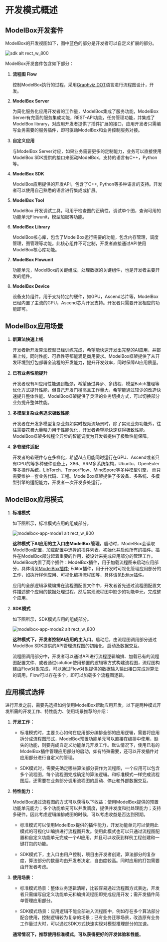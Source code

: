 # 开发模式概述

## ModelBox开发套件

ModelBox的开发视图如下，图中蓝色的部分是开发者可以自定义扩展的部分。

![sdk alt rect_w_800](../assets/images/figure/develop/sdk.png)

ModelBox开发套件包含如下部分：

1. **流程图 Flow**

    控制ModelBox执行的过程，采用[Graphviz DOT](https://www.graphviz.org/pdf/dotguide.pdf)语言进行流程图设计，开发。

2. **ModelBox Server**

    为简化服务化应用开发者的工作量，ModelBox集成了服务功能，ModelBox Server有完善的服务集成功能，REST-API功能，任务管理功能，并集成了ModelBox library，对应用开发者提供了插件扩展的接口，应用开发者只需编写业务需要的服务插件，即可驱动ModelBox和业务控制服务对接。

3. **自定义应用**

    与ModelBox Server对应，如果业务需要更多的定制能力，业务可以直接使用ModelBox SDK提供的接口来驱动ModelBox，支持的语言有C++，Python等。

4. **ModelBox SDK**

    ModelBox应用提供的开发API，包含了C++, Python等多种语言的支持。开发者可以使用自己熟悉的语言进行集成或扩展。

5. **ModelBox Tool**

    ModelBox 开发调试工具，可用于检查图的正确性，调试单个图，查询可用的功能单元Flowunit，模型加密等功能。

6. **ModelBox Library**

    ModelBox核心库，包含了ModelBox运行需要的功能，包含内存管理，调度管理，图管理等功能。此核心组件不可定制，开发者直接通过API使用ModelBox核心库功能。

7. **ModelBox Flowunit**

    功能单元，ModelBox的关键组成，处理数据的关键组件，也是开发者主要开发的组件。

8. **ModelBox Device**

    设备支持组件，用于支持特定的硬件，如GPU，Ascend芯片等，ModelBox已经内置了主流的GPU，Ascend芯片开发支持。开发者只需要开发相应的功能即可。

## ModelBox应用场景

1. **新算法快速上线**

   开发者新开发算法模型已经训练完成，希望能快速开发出完整的AI应用，并部署上线，同时性能、可靠性等都能满足商用要求。ModelBox框架提供了从开发环境到打包部署全流程的开发能力，提升开发效率，同时保障AI应用质量。

1. **已有业务性能提升**

   开发者现有AI应用性能遇到瓶颈，希望通过异步、多线程、模型Batch推理等优化方式提升性能，但自己开发门槛高且工作量大，希望能通过较少的改造快速提升整体性能。ModelBox框架提供了灵活的业务切换方式，可以切换部分业务提升整体性能。

1. **多模型复杂业务追求极致性能**

   开发者在开发多模型复杂业务如实时视频流场景时，除了实现业务功能外，往往需要花费大量精力用于性能优化，开发者希望能快速获得极致性能。ModelBox框架多线程全异步的智能调度为开发者提供了极致性能保障。

1. **多软硬件适配**

   开发者的软硬件存在多样化，希望AI应用能同时运行在GPU、Ascend或者只有CPU的等多种硬件设备上，X86、ARM多系统架构，Ubuntu、OpenEuler等多操作系统，LibTorch、TensorFlow、MindSpore等多种模型引擎， 而只需要维护一套业务代码、工程。ModelBox框架提供了多设备、多系统、多模型引擎的适配能力，开发者一次开发多处运行。

## ModelBox应用模式

1. **标准模式**

    如下图所示，标准模式应用的组成部分。

    ![modelbox-app-mode1 alt rect_w_800](../assets/images/figure/get-start/app_develop_mode1.png)

    **这种模式下AI应用的主入口由ModelBox管理**，启动时，ModelBox会读取ModelBox配置，加载配置中选择的插件列表，初始化并启动所有的插件。插件在ModelBox部分起着重要的作用，被设计来完成应用部分的管理工作。ModelBox内置了两个插件：ModelBox插件，用于加载流程图来启动应用部分，具体请见[ModelBox插件](../plugins/modelbox-plugin.md); Editor插件，用于开发时可视化管理应用部分的工作，如执行样例应用、可视化编排流程图等，具体请见[Editor插件](../plugins/editor.md)。

    应用的全部逻辑承载编排在流程图配置文件中，开发者首先通过流程图配置文件描述整个应用的数据处理过程，然后实现流程图中缺少的功能单元，完成整个应用。

1. **SDK模式**

    如下图所示，SDK模式应用的组成部分。

    ![modelbox-app-mode2 alt rect_w_800](../assets/images/figure/get-start/app_develop_mode2.png)

    **这种模式下，开发者控制AI应用的主入口**。启动后，由流程图调用部分通过ModelBox SDK提供的API管理流程图的初始化、启动及数据交互。

    流程图调用部分中，开发者可以通过API进行流程逻辑编排、加载已有的流程图配置文件、或者通过solution使用预置的逻辑等方式构建流程图，流程图构建由Flow对象完成，可以通过Flow对象提供的数据输入输出接口完成对算法的调用，Flow可以存在多个，即可以加载多个流程图逻辑。

## 应用模式选择

进行开发之前，需要先选择如何使用ModelBox帮助应用开发，以下是两种模式开发所需的开发工作、特性能力、使用场景推荐的介绍：

1. **开发工作：**

    * 标准模式时，主要关心如何在应用部分编排全部的应用逻辑，需要将应用拆分成流程图形式，ModelBox预置功能单元可以直接在编排中使用，缺失的功能，则要完成自定义功能单元开发工作。默认情况下，使用已有的ModelBox插件管理应用部分的启动，如有特殊需要，还可以开发插件对应用部分进行自定义的管理。

    * SDK模式时，需要先确定哪些算法部分要作为流程图，一个应用可以包含多个流程图，每个流程图完成确定的算法逻辑。和标准模式一样完成流程图后，还需要在业务部分调用流程图的启动、停止和外部数据交互。

1. **特性能力：**

    ModelBox通过流程图的方式可以获得以下收益：使用ModelBox提供的预置功能单元能力；多个功能单元可以并发调度，提供并发度和批处理能力；支持多硬件。因此考虑逻辑编排成图的时候，可以考虑收益是否达到预期。

    * 标准模式可以使用ModelBox提供的插件能力，开发功能单元可以使用此模式的可视化UI编排进行流程图开发。使用此模式也可以只通过流程图配置和自定义功能单元完成一个AI应用，并且可以收获到样例工程创建和一键打包的功能。

    * SDK模式下，主入口由用户控制，项目由开发者创建，算法部分的复杂度，算法部分的数量均由开发者决定，自由度较高。同时应用的打包需要由开发者考虑。

1. **使用场景：**

    * 标准模式场景：整体业务逻辑清晰，比较容易通过流程图方式表达，开发者只需编写自定义功能单元和编排流程图即完成应用开发；需开发插件简单管理应用部分。

    * SDK模式场景：应用逻辑不能全部进入流程图中，例如存在多个算法部分配合使用，控制逻辑较为复杂的场景；已有业务迁移场景，改造原有业务工作量过大时，可以通过SDK方式快速实现对模型推理部分的加速。

    **通常情况下，推荐使用标准模式，可以获得更好的开发体验和性能**。
